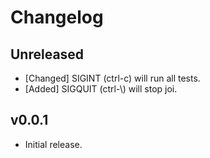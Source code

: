# Changelog

<!--
Prefix your message with one of the following:

- [Added] for new features.
- [Changed] for changes in existing functionality.
- [Deprecated] for soon-to-be removed features.
- [Removed] for now removed features.
- [Fixed] for any bug fixes.
- [Security] in case of vulnerabilities.
-->

## Unreleased

- [Changed] SIGINT (ctrl-c) will run all tests.
- [Added] SIGQUIT (ctrl-\\) will stop joi.

## v0.0.1

- Initial release.
